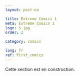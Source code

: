 ```yaml
---
layout: post-ea

title: Extreme Comics 1
meta: Extreme Comics 1
logo: S.jpg
order: 2

category: comics

lang: fr
ref: first_comics
---
```


Cette section est en construction.
